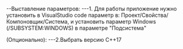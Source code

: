 --Выставление параметров:
---1. Для работы приложение нужно установить в VisualStudio code параметр в: Проект/Свойства/Компоновщик/Система, и установить параметр Windows (/SUBSYSTEM:WINDOWS) в параметре "Подсистема"

(Опционально):
---2.Выбрать версию C++17
